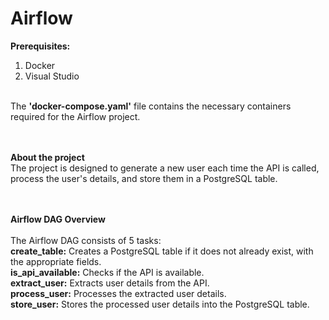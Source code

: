 # Airflow

<b>Prerequisites: </b><br>
1. Docker <br>
2. Visual Studio <br>

<br>
The <b>'docker-compose.yaml'</b> file contains the necessary containers required for the Airflow project.

<br><br>
<b>About the project</b><br>
The project is designed to generate a new user each time the API is called, process the user's details, and store them in a PostgreSQL table.

<br><br>
<b>Airflow DAG Overview</b>
<br><br>
The Airflow DAG consists of 5 tasks:
<br>
<b>create_table:</b> Creates a PostgreSQL table if it does not already exist, with the appropriate fields. <br>
<b>is_api_available:</b> Checks if the API is available. <br>
<b>extract_user:</b> Extracts user details from the API. <br>
<b>process_user:</b> Processes the extracted user details. <br>
<b>store_user:</b> Stores the processed user details into the PostgreSQL table. <br>
